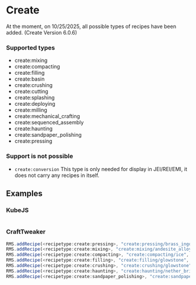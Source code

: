 # Create

At the moment, on 10/25/2025, all possible types of recipes have been added. (Create Version 6.0.6)

### Supported types
- create:mixing
- create:compacting
- create:filling
- create:basin
- create:crushing
- create:cutting
- create:splashing
- create:deploying
- create:milling
- create:mechanical_crafting
- create:sequenced_assembly
- create:haunting
- create:sandpaper_polishing
- create:pressing

### Support is not possible
- `create:conversion` This type is only needed for display in JEI/REI/EMI, it does not carry any recipes in itself.


## Examples

### KubeJS

```js
```

### CraftTweaker

```ts
RMS.addRecipe(<recipetype:create:pressing>, "create:pressing/brass_ingot", "create");
RMS.addRecipe(<recipetype:create:mixing>, "create:mixing/andesite_alloy", "create");
RMS.addRecipe(<recipetype:create:compacting>, "create:compacting/ice", "create");
RMS.addRecipe(<recipetype:create:filling>, "create:filling/glowstone", "create");
RMS.addRecipe(<recipetype:create:crushing>, "create:crushing/glowstone", "create");
RMS.addRecipe(<recipetype:create:haunting>, "create:haunting/nether_brick", "create");
RMS.addRecipe(<recipetype:create:sandpaper_polishing>, "create:sandpaper_polishing/rose_quartz", "create");
```